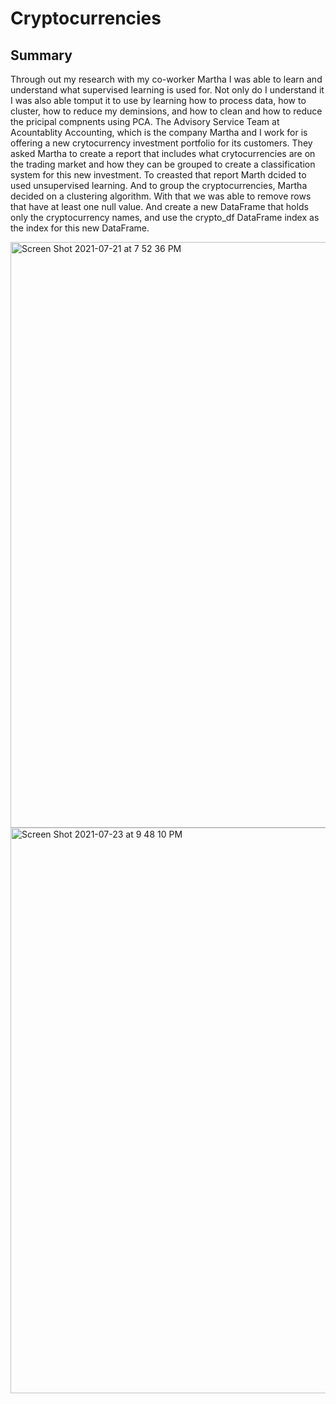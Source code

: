 # Cryptocurrencies
## Summary
Through out my research with my co-worker Martha I was able to learn and understand what supervised learning is used for. Not only do I understand it I was also able tomput it to use by learning how to process data, how to cluster, how to reduce my deminsions, and how to clean and how to reduce the pricipal compnents using PCA. The Advisory Service Team at Acountablity Accounting, which is the company Martha and I work for is offering a new crytocurrency investment portfolio for its customers. They asked Martha to create a report that includes what crytocurrencies are on the trading market and how they can be grouped to create a classification system for this new investment. To creasted that report Marth dcided to used unsupervised learning. And to group the cryptocurrencies, Martha decided on a clustering algorithm. With that we  was able to remove rows that have at least one null value. And create a new DataFrame that holds only the cryptocurrency names, and use the crypto_df DataFrame index as the index for this new DataFrame.


<img width="937" alt="Screen Shot 2021-07-21 at 7 52 36 PM" src="https://user-images.githubusercontent.com/79114781/126854115-ab1f4b8f-9846-44c8-ac5c-33f62610b3cc.png">


<img width="905" alt="Screen Shot 2021-07-23 at 9 48 10 PM" src="https://user-images.githubusercontent.com/79114781/126854152-8899298c-ee9d-4497-bede-b2773166db85.png">

